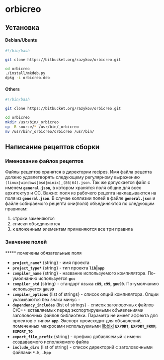 # orbicreo

## Установка

#### Debian/Ubuntu
```bash
#!/bin/bash

git clone https://bitbucket.org/razykov/orbicreo.git

cd orbicreo
./install/mkdeb.py
dpkg -i orbicreo.deb
```
#### Others
```bash
#!/bin/bash

git clone https://bitbucket.org/razykov/orbicreo.git

cd orbicreo
mkdir /usr/bin/_orbicreo
cp -R source/* /usr/bin/_orbicreo
mv /usr/bin/_orbicreo/orbicreo /usr/bin/
```


## Написание рецептов сборки

### Именование файлов рецептов

Файлы рецептов хранятся в директории recipes. Имя файла рецепта должно удовлетворять следующему регулярному выражению `(linux|windows|bsd|minix)_(86|64).json`. Так же допускается файл с именем **`general.json`**, в котором хранятся поля общие для всех архитектур и ОС. Важно: поля из рабочего рецепта накладываются на поля из **`general.json`**. В случае коллизии полей в файле  **`general.json`** и файле собираемого рецепта они(поля) объединяются по следующим правилам:

1. строки заменяются 
2. списки объединяются
3. к вложенным элементам применяются все три правила


### Значение полей
***** помечены обязательные поля

* **`project_name*`** {string} - имя проекта
* **`project_type*`** {string} - тип проекта **`lib`|`app`**
* **`compiler_name`** {string} - название используемого компилятора. По-умолчанию используется **`gcc`**
* **`compiler_std`** {string} - стандарт языка **`с89`, `с99`, `gnu99`**. По-умолчанию используется **`gnu99`**
* **`compiler_options`** {list of strings} - список опций компилятора. Опции указываются без знака минус **`-`**
* **`dependency_includes`** {list of strings} - список заголовочных файлов C/C++ вставляемых перед экспортируемыми объявлениями заголовочных файлов библиотеки. Параметр не имеет эффекта для проектов с типом **`app`**. Экспорт происходит для объявлений, помеченных макросами используемыми [libbixi](https://github.com/codemeow/bixi) **`EXPORT`**, **`EXPORT_FROM`**, **`EXPORT_TO`**
* **`export_file_prefix`** {string} - префикс добавляемый к имени создаваемого исполняемого файла
* **`include_dirs`** {list of string} - список директорий с заголовочными файлами **`*.h`**, **`.hpp`**